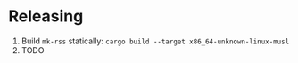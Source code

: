 # Releasing

1. Build `mk-rss` statically: `cargo build --target x86_64-unknown-linux-musl`
2. TODO
